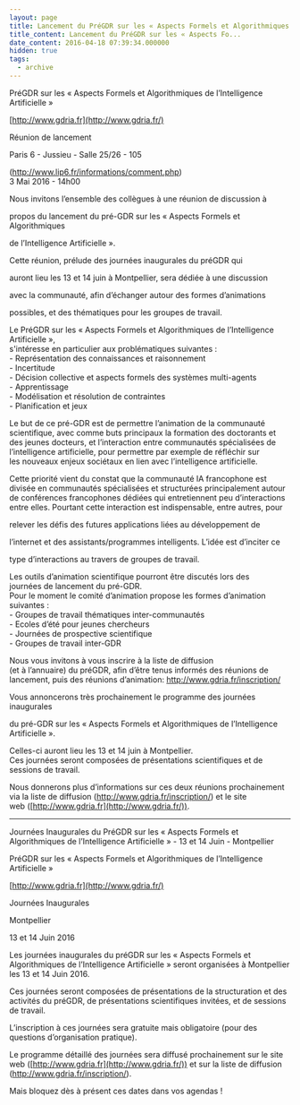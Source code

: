 ```yaml
---
layout: page
title: Lancement du PréGDR sur les « Aspects Formels et Algorithmiques de l’Intelligence Artificielle »
title_content: Lancement du PréGDR sur les « Aspects Fo...
date_content: 2016-04-18 07:39:34.000000
hidden: true
tags:
  - archive
---
```



PréGDR sur les « Aspects Formels et Algorithmiques de l’Intelligence
Artificielle »



[http://www.gdria.fr](http://www.gdria.fr/)  
  
Réunion de lancement



Paris 6 - Jussieu - Salle 25/26 - 105



(<http://www.lip6.fr/informations/comment.php>)  
3 Mai 2016 - 14h00





Nous invitons l’ensemble des collègues à une réunion de discussion à



propos du lancement du pré-GDR sur les « Aspects Formels et Algorithmiques



de l’Intelligence Artificielle ».





Cette réunion, prélude des journées inaugurales du préGDR qui



auront lieu les 13 et 14 juin à Montpellier, sera dédiée à une discussion



avec la communauté, afin d’échanger autour des formes d’animations



possibles, et des thématiques pour les groupes de travail.



  
Le PréGDR sur les « Aspects Formels et Algorithmiques de l’Intelligence
Artificielle »,  
s'intéresse en particulier aux problématiques suivantes :  
\- Représentation des connaissances et raisonnement  
\- Incertitude  
\- Décision collective et aspects formels des systèmes multi-agents  
\- Apprentissage  
\- Modélisation et résolution de contraintes  
\- Planification et jeux  
  
Le but de ce pré-GDR est de permettre l’animation de la communauté  
scientifique, avec comme buts principaux la formation des doctorants et  
des jeunes docteurs, et l’interaction entre communautés spécialisées de  
l’intelligence artificielle, pour permettre par exemple de réfléchir sur  
les nouveaux enjeux sociétaux en lien avec l’intelligence artificielle.  
  
Cette priorité vient du constat que la communauté IA francophone est  
divisée en communautés spécialisées et structurées principalement autour  
de conférences francophones dédiées qui entretiennent peu d’interactions  
entre elles. Pourtant cette interaction est indispensable, entre autres, pour



relever les défis des futures applications liées au développement de



l’internet et des assistants/programmes intelligents. L’idée est d’inciter ce



type d’interactions au travers de groupes de travail.  
  
Les outils d’animation scientifique pourront être discutés lors des  
journées de lancement du pré-GDR.  
Pour le moment le comité d’animation propose les formes d’animation  
suivantes :  
\- Groupes de travail thématiques inter-communautés  
\- Ecoles d’été pour jeunes chercheurs  
\- Journées de prospective scientifique  
\- Groupes de travail inter-GDR  
  
Nous vous invitons à vous inscrire à la liste de diffusion  
(et à l’annuaire) du préGDR, afin d’être tenus informés des réunions de  
lancement, puis des réunions d’animation: <http://www.gdria.fr/inscription/>  
  
Vous annoncerons très prochainement le programme des journées inaugurales



du pré-GDR sur les « Aspects Formels et Algorithmiques de l’Intelligence
Artificielle ».



Celles-ci auront lieu les 13 et 14 juin à Montpellier.  
Ces journées seront composées de présentations scientifiques et de sessions de
travail.  
  
Nous donnerons plus d’informations sur ces deux réunions prochainement  
via la liste de diffusion (<http://www.gdria.fr/inscription/>) et le site  
web ([http://www.gdria.fr](http://www.gdria.fr/)).





____________________________________________________________________________________________________________



Journées Inaugurales du PréGDR sur les « Aspects Formels et Algorithmiques de
l’Intelligence Artificielle » - 13 et 14 Juin - Montpellier







PréGDR sur les « Aspects Formels et Algorithmiques de l’Intelligence
Artificielle »



[http://www.gdria.fr](http://www.gdria.fr/)  
  
Journées Inaugurales



Montpellier



13 et 14 Juin 2016





Les journées inaugurales du préGDR sur les « Aspects Formels et Algorithmiques
de l’Intelligence Artificielle » seront organisées à Montpellier les 13 et 14
Juin 2016.





Ces journées seront composées de présentations de la structuration et des
activités du préGDR, de présentations scientifiques invitées, et de sessions
de travail.





L’inscription à ces journées sera gratuite mais obligatoire (pour des
questions d’organisation pratique).





Le programme détaillé des journées sera diffusé prochainement sur le site web
([http://www.gdria.fr](http://www.gdria.fr/)) et sur la liste de diffusion
(<http://www.gdria.fr/inscription/>).





Mais bloquez dès à présent ces dates dans vos agendas !



